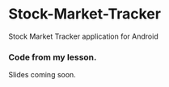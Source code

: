 # Stock-Market-Tracker
Stock Market Tracker application for Android
### Code from my lesson.
Slides coming soon.
